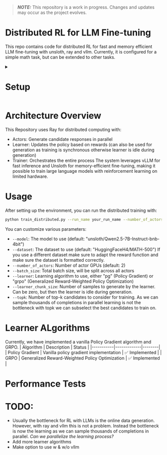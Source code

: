 > **_NOTE:_**  This repository is a work in progress. Changes and updates may occur as the project evolves.


# Distributed RL for LLM Fine-tuning

This repo contains code for distributed RL for fast and memory efficient LLM fine-tuning with unsloth, ray and vllm. 
Currently, it is configured for a simple math task, but can be extended to other tasks. 

<details>
<summary><h1>Setup</h1></summary>

<!-- Add your setup instructions here -->

</details>


# Architecture Overview
This Repository uses Ray for distributed computing with:
- Actors: Generate candidate responses in parallel
- Learner: Updates the policy based on rewards (can also be used for generation as training is synchronous otherwise learner is idle during generation)
- Trainer: Orchestrates the entire process
The system leverages vLLM for fast inference and Unsloth for memory-efficient fine-tuning, making it possible to train large language models with reinforcement learning on limited hardware.

# Usage
After setting up the environment, you can run the distributed training with:
```bash
python train_distributed.py --run_name your_run_name --number_of_actors 2 --learner pg
```
You can customize various parameters:
- `--model`: The model to use (default: "unsloth/Qwen2.5-7B-Instruct-bnb-4bit")
- `--dataset`: The dataset to use (default: "HuggingFaceH4/MATH-500") If you use a different dataset make sure to adapt the reward function and make sure the dataset is formatted correctly.
- `--number_of_actors`: Number of actor GPUs (default: 2)
- `--batch_size`: Total batch size, will be split across all actors
- `--learner`: Learning algorithm to use, either "pg" (Policy Gradient) or "grpo" (Generalized Reward-Weighted Policy Optimization)
- `--learner_chunk_size`: Number of samples to generate by the learner. Can be zero, but then the learner is idle during generation.
- `--topk`: Number of top-k candidates to consider for training. As we can sample thousands of completions in parallel learning is not the bottleneck with topk we can subselect the best candidates to train on.

# Learner ALgorithms
Currently, we have implemented a vanilla Policy Gradient algorithm and GRPO.
| Algorithm | Description | Status |
|-----------|-------------|--------|
| Policy Gradient | Vanilla policy gradient implementation | ✅ Implemented |
| GRPO | Generalized Reward-Weighted Policy Optimization | ✅ Implemented |




# Performance Tests



# TODO:
- Usually the bottleneck for RL with LLMs is the online data generation. However, with ray and vllm this is not a problem. Instead the bottleneck is now the learning as we can sample thousands of completions in parallel. *Can we parallelize the learning process?*
- Add more learner algorithms
- Make option to use w & w/o vllm
